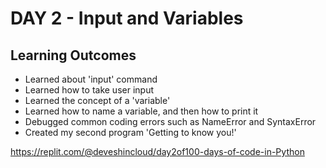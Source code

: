 # DAY 2 - Input and Variables
## Learning Outcomes
- Learned about 'input' command
- Learned how to take user input
- Learned the concept of a 'variable'
- Learned how to name a variable, and then how to print it
- Debugged common coding errors such as NameError and SyntaxError
- Created my second program 'Getting to know you!'

https://replit.com/@deveshincloud/day2of100-days-of-code-in-Python
